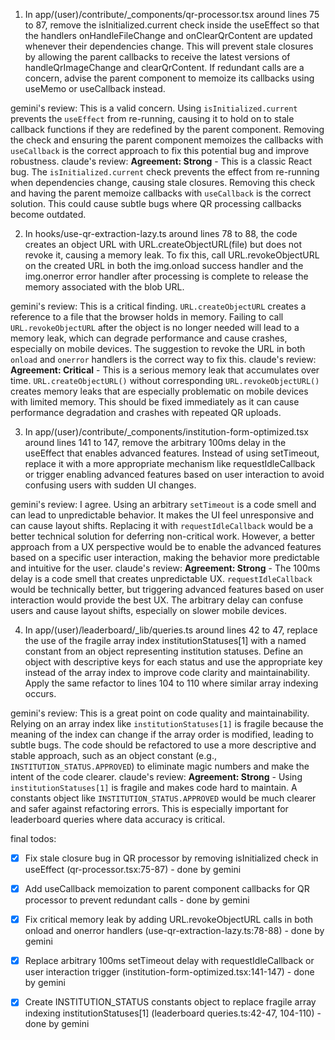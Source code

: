 1. In app/(user)/contribute/_components/qr-processor.tsx around lines 75 to 87,
remove the isInitialized.current check inside the useEffect so that the handlers
onHandleFileChange and onClearQrContent are updated whenever their dependencies
change. This will prevent stale closures by allowing the parent callbacks to
receive the latest versions of handleQrImageChange and clearQrContent. If
redundant calls are a concern, advise the parent component to memoize its
callbacks using useMemo or useCallback instead.

gemini's review:
This is a valid concern. Using `isInitialized.current` prevents the `useEffect` from re-running, causing it to hold on to stale callback functions if they are redefined by the parent component. Removing the check and ensuring the parent component memoizes the callbacks with `useCallback` is the correct approach to fix this potential bug and improve robustness.
claude's review:
**Agreement: Strong** - This is a classic React bug. The `isInitialized.current` check prevents the effect from re-running when dependencies change, causing stale closures. Removing this check and having the parent memoize callbacks with `useCallback` is the correct solution. This could cause subtle bugs where QR processing callbacks become outdated.

2. In hooks/use-qr-extraction-lazy.ts around lines 78 to 88, the code creates an
object URL with URL.createObjectURL(file) but does not revoke it, causing a
memory leak. To fix this, call URL.revokeObjectURL on the created URL in both
the img.onload success handler and the img.onerror error handler after
processing is complete to release the memory associated with the blob URL.

gemini's review:
This is a critical finding. `URL.createObjectURL` creates a reference to a file that the browser holds in memory. Failing to call `URL.revokeObjectURL` after the object is no longer needed will lead to a memory leak, which can degrade performance and cause crashes, especially on mobile devices. The suggestion to revoke the URL in both `onload` and `onerror` handlers is the correct way to fix this.
claude's review:
**Agreement: Critical** - This is a serious memory leak that accumulates over time. `URL.createObjectURL()` without corresponding `URL.revokeObjectURL()` creates memory leaks that are especially problematic on mobile devices with limited memory. This should be fixed immediately as it can cause performance degradation and crashes with repeated QR uploads.

3. In app/(user)/contribute/_components/institution-form-optimized.tsx around lines
141 to 147, remove the arbitrary 100ms delay in the useEffect that enables
advanced features. Instead of using setTimeout, replace it with a more
appropriate mechanism like requestIdleCallback or trigger enabling advanced
features based on user interaction to avoid confusing users with sudden UI
changes.

gemini's review:
I agree. Using an arbitrary `setTimeout` is a code smell and can lead to unpredictable behavior. It makes the UI feel unresponsive and can cause layout shifts. Replacing it with `requestIdleCallback` would be a better technical solution for deferring non-critical work. However, a better approach from a UX perspective would be to enable the advanced features based on a specific user interaction, making the behavior more predictable and intuitive for the user.
claude's review:
**Agreement: Strong** - The 100ms delay is a code smell that creates unpredictable UX. `requestIdleCallback` would be technically better, but triggering advanced features based on user interaction would provide the best UX. The arbitrary delay can confuse users and cause layout shifts, especially on slower mobile devices.

4. In app/(user)/leaderboard/_lib/queries.ts around lines 42 to 47, replace the use
of the fragile array index institutionStatuses[1] with a named constant from an
object representing institution statuses. Define an object with descriptive keys
for each status and use the appropriate key instead of the array index to
improve code clarity and maintainability. Apply the same refactor to lines 104
to 110 where similar array indexing occurs.

gemini's review:
This is a great point on code quality and maintainability. Relying on an array index like `institutionStatuses[1]` is fragile because the meaning of the index can change if the array order is modified, leading to subtle bugs. The code should be refactored to use a more descriptive and stable approach, such as an object constant (e.g., `INSTITUTION_STATUS.APPROVED`) to eliminate magic numbers and make the intent of the code clearer.
claude's review:
**Agreement: Strong** - Using `institutionStatuses[1]` is fragile and makes code hard to maintain. A constants object like `INSTITUTION_STATUS.APPROVED` would be much clearer and safer against refactoring errors. This is especially important for leaderboard queries where data accuracy is critical.

final todos:
- [x] Fix stale closure bug in QR processor by removing isInitialized check in useEffect (qr-processor.tsx:75-87) - done by gemini
- [x] Add useCallback memoization to parent component callbacks for QR processor to prevent redundant calls - done by gemini
- [x] Fix critical memory leak by adding URL.revokeObjectURL calls in both onload and onerror handlers (use-qr-extraction-lazy.ts:78-88) - done by gemini
- [x] Replace arbitrary 100ms setTimeout delay with requestIdleCallback or user interaction trigger (institution-form-optimized.tsx:141-147) - done by gemini
- [x] Create INSTITUTION_STATUS constants object to replace fragile array indexing institutionStatuses[1] (leaderboard queries.ts:42-47, 104-110) - done by gemini 

